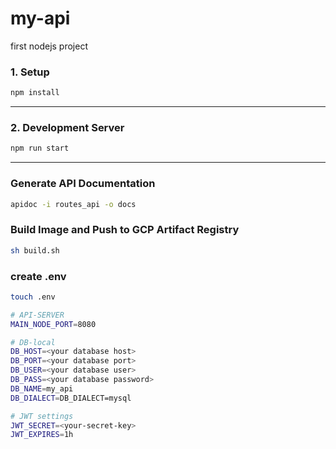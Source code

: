 # my-api
first nodejs project

### 1. Setup
```bash
npm install
```
---

### 2. Development Server
```bash
npm run start
```
---

### Generate API Documentation
```bash
apidoc -i routes_api -o docs
```

### Build Image and Push to GCP Artifact Registry
```bash
sh build.sh
```

### create .env
```bash
touch .env
```
```bash
# API-SERVER
MAIN_NODE_PORT=8080

# DB-local
DB_HOST=<your database host>
DB_PORT=<your database port>
DB_USER=<your database user>
DB_PASS=<your database password>
DB_NAME=my_api
DB_DIALECT=DB_DIALECT=mysql

# JWT settings
JWT_SECRET=<your-secret-key>
JWT_EXPIRES=1h
```
